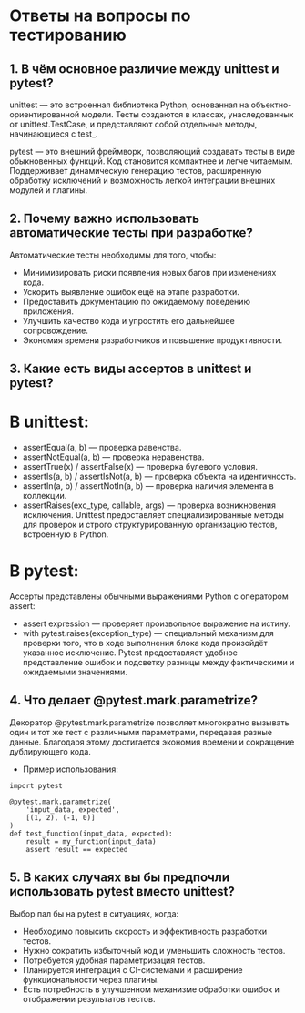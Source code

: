 # Ответы на вопросы по тестированию

## 1. В чём основное различие между unittest и pytest?
unittest — это встроенная библиотека Python, основанная на объектно-ориентированной модели. Тесты создаются в классах, унаследованных от unittest.TestCase, и представляют собой отдельные методы, начинающиеся с test_.

pytest — это внешний фреймворк, позволяющий создавать тесты в виде обыкновенных функций. Код становится компактнее и легче читаемым. Поддерживает динамическую генерацию тестов, расширенную обработку исключений и возможность легкой интеграции внешних модулей и плагины.

## 2. Почему важно использовать автоматические тесты при разработке?
Автоматические тесты необходимы для того, чтобы:

- Минимизировать риски появления новых багов при изменениях кода.
- Ускорить выявление ошибок ещё на этапе разработки.
- Предоставить документацию по ожидаемому поведению приложения.
- Улучшить качество кода и упростить его дальнейшее сопровождение.
- Экономия времени разработчиков и повышение продуктивности.

## 3. Какие есть виды ассертов в unittest и pytest?
# В unittest:
- assertEqual(a, b) — проверка равенства.
- assertNotEqual(a, b) — проверка неравенства.
- assertTrue(x) / assertFalse(x) — проверка булевого условия.
- assertIs(a, b) / assertIsNot(a, b) — проверка объекта на идентичность.
- assertIn(a, b) / assertNotIn(a, b) — проверка наличия элемента в коллекции.
- assertRaises(exc_type, callable, args) — проверка возникновения исключения.
  Unittest предоставляет специализированные методы для проверок и строго структурированную организацию тестов, встроенную в Python.
  
# В pytest:
Ассерты представлены обычными выражениями Python с оператором assert:
- assert expression — проверяет произвольное выражение на истину.
- with pytest.raises(exception_type) — специальный механизм для проверки того, что в ходе выполнения блока кода произойдёт указанное исключение.
Pytest предоставляет удобное представление ошибок и подсветку разницы между фактическими и ожидаемыми значениями.

## 4. Что делает @pytest.mark.parametrize?
Декоратор @pytest.mark.parametrize позволяет многократно вызывать один и тот же тест с различными параметрами, передавая разные данные. Благодаря этому достигается экономия времени и сокращение дублирующего кода.

- Пример использования:
```
import pytest

@pytest.mark.parametrize(
    'input_data, expected',
    [(1, 2), (-1, 0)]
)
def test_function(input_data, expected):
    result = my_function(input_data)
    assert result == expected
```

## 5. В каких случаях вы бы предпочли использовать pytest вместо unittest?
 Выбор пал бы на pytest в ситуациях, когда:

- Необходимо повысить скорость и эффективность разработки тестов.
- Нужно сократить избыточный код и уменьшить сложность тестов.
- Потребуется удобная параметризация тестов.
- Планируется интеграция с CI-системами и расширение функциональности через плагины.
- Есть потребность в улучшенном механизме обработки ошибок и отображении результатов тестов.
